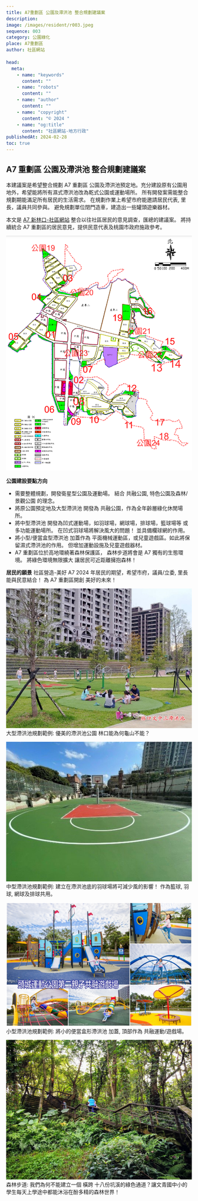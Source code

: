 ```yaml
---
title: A7重劃區 公園及滯洪池 整合規劃建議案
description:
image: /images/resident/r003.jpeg
sequence: 003
category: 公園綠化
place: A7重劃區
author: 社區網站

head:
  meta:
    - name: "keywords"
      content: ""
    - name: "robots"
      content: ""
    - name: "author"
      content: ""
    - name: "copyright"
      content: "© 2024 "
    - name: "og:title"
      content: "社區網站-地方行政"
publishedAt: 2024-02-28
toc: true
---
```


## A7 重劃區 公園及滯洪池 整合規劃建議案

本建議案是希望整合規劃 A7 重劃區 公園及滯洪池預定地。充分建設原有公園用地外，希望能將所有濕式滯洪池改為乾式公園或運動場所。 所有開發案需能整合規劃期能滿足所有居民的生活需求。 在規劃作業上希望市府能邀請居民代表, 里長，議員共同參與。 避免規劃單位閉門造車，建造出一些罐頭遊樂器材。

本文是 <a href="https://a7kanban14.netlify.app/resident">A7 新林口-社區網站</a> 整合以往社區居民的意見調查，匯總的建議案。 將持續統合 A7 重劃區的居民意見，提供民意代表及桃園市政府施政參考。

![r003-01.jpeg](/images/resident/r003.jpeg)

**公園建設要點方向**

- 需要整體規劃，開發衛星型公園及運動場。 結合 共融公園, 特色公園及森林/景觀公園 的理念。
- 將原公園預定地及大型滯洪池 開發為 共融公園，作為全年齡層綠化休閒場所。
- 將中型滯洪池 開發為凹式運動場，如羽球場，網球場，排球場，籃球場等 或多功能運動場所。 在凹式羽球場將解決風大的問題！ 並具備欄球網的作用。
- 將小型/便當盒型滯洪池 加蓋作為 平面機械運動區，或兒童遊戲區。如此將保留濕式滯洪池的作用。 但增加運動設施及兒童遊戲器材。
- A7 重劃區位於高地環繞著森林保護區， 森林步道將會是 A7 獨有的生態環境。 將綠色環境無限擴大 讓居民可近距離擁抱森林！

**居民的願景**
社區營造-美好 A7 2024 年居民的期望，希望市府，議員/立委, 里長能與民意結合！ 為 A7 重劃區開創 美好的未來！

![r003-02.jpeg](/images/resident/r003-02.jpeg)
大型滯洪池規劃範例: 優美的滯洪池公園 林口能為何龜山不能？

![r003-03.jpeg](/images/resident/r003-03.jpeg)
中型滯洪池規劃範例: 建立在滯洪池底的羽球場將可減少風的影響！ 作為籃球, 羽球, 網球及排球共用。

![r003-04.jpeg](/images/resident/r003-04.jpeg)
小型滯洪池規劃範例: 將小的便當盒形滯洪池 加蓋, 頂部作為 共融運動/遊戲場。

![r003-04.jpeg](/images/resident/r003-05.jpeg)
森林步道: 我們為何不能建立一個 橫跨 十八份坑溪的綠色通道？讓文青國中小的學生每天上學途中都能沐浴在酚多精的森林世界！
